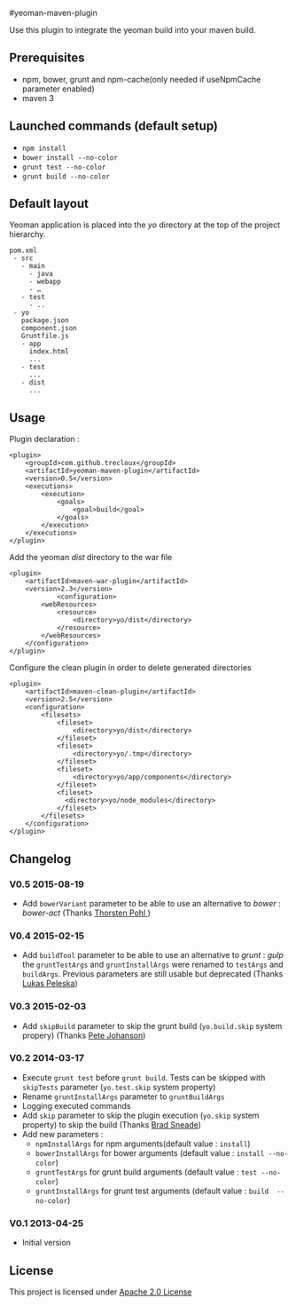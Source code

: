 #yeoman-maven-plugin

Use this plugin to integrate the yeoman build into your maven build.
## Prerequisites
* npm, bower, grunt and npm-cache(only needed if useNpmCache parameter enabled)
* maven 3

## Launched commands (default setup)
* `npm install`
* `bower install --no-color`
* `grunt test --no-color`
* `grunt build --no-color`

## Default layout
Yeoman application is placed into the *yo* directory at the top of the project hierarchy.

	pom.xml
	 - src
	   - main
	     - java
	     - webapp
	     - …
	   - test
	     - ..
	 - yo
	   package.json
	   component.json
	   Gruntfile.js
	   - app
	     index.html
	     ...
	   - test
	     ...
	   - dist
	     ...
## Usage
Plugin declaration :

	<plugin>	
   		<groupId>com.github.trecloux</groupId>
   	    <artifactId>yeoman-maven-plugin</artifactId>
   	    <version>0.5</version>
   	    <executions>
   	    	<execution>
   	        	<goals>
   	            	<goal>build</goal>
   	            </goals>
   	        </execution>
   	    </executions>
   	</plugin>

Add the yeoman *dist* directory to the war file

    <plugin>
        <artifactId>maven-war-plugin</artifactId>
        <version>2.3</version>
				<configuration>
            <webResources>
                <resource>
                    <directory>yo/dist</directory>
                </resource>
            </webResources>
        </configuration>
    </plugin>

Configure the clean plugin in order to delete generated directories


    <plugin>
        <artifactId>maven-clean-plugin</artifactId>
        <version>2.5</version>
        <configuration>
            <filesets>
                <fileset>
                    <directory>yo/dist</directory>
                </fileset>
                <fileset>
                    <directory>yo/.tmp</directory>
                </fileset>
                <fileset>
                	<directory>yo/app/components</directory>
                </fileset>
                <fileset>
                  <directory>yo/node_modules</directory>
                </fileset>
            </filesets>
        </configuration>
    </plugin>
    
## Changelog

### V0.5 2015-08-19
* Add `bowerVariant` parameter to be able to use an alternative to *bower* : *bower-act* (Thanks [Thorsten Pohl ](https://github.com/tpohl))

### V0.4 2015-02-15
* Add `buildTool` parameter to be able to use an alternative to *grunt* : *gulp* the `gruntTestArgs` and `gruntInstallArgs` were renamed to `testArgs` and `buildArgs`. Previous parameters are still usable but deprecated (Thanks [Lukas Peleska](https://github.com/derLukers))


### V0.3 2015-02-03
* Add `skipBuild` parameter to skip the grunt build (`yo.build.skip` system propery) (Thanks [Pete Johanson](https://github.com/petejohanson))


### V0.2 2014-03-17
* Execute `grunt test` before `grunt build`. Tests can be skipped with `skipTests` parameter (`yo.test.skip` system property)
* Rename `gruntInstallArgs` parameter to `gruntBuildArgs`
* Logging executed commands
* Add `skip` parameter to skip the plugin execution (`yo.skip` system property) to skip the build (Thanks [Brad Sneade](https://github.com/bsneade))
* Add new parameters : 
  * `npmInstallArgs` for npm arguments(default value : `install`)
  * `bowerInstallArgs` for bower arguments (default value : `install --no-color`)
  * `gruntTestArgs` for grunt build arguments (default value : `test --no-color`)
  * `gruntInstallArgs` for grunt test arguments (default value : `build  --no-color`)

### V0.1 2013-04-25
* Initial version
    
## License
This project is licensed under [Apache 2.0 License](http://www.apache.org/licenses/LICENSE-2.0.html)



	     
	     
	     


